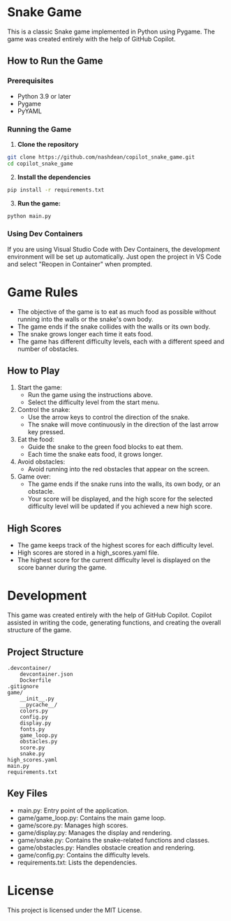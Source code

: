 # Snake Game

This is a classic Snake game implemented in Python using Pygame. The game was created entirely with the help of GitHub Copilot.

## How to Run the Game

### Prerequisites

- Python 3.9 or later
- Pygame
- PyYAML

### Running the Game

1. **Clone the repository**
```bash
git clone https://github.com/nashdean/copilot_snake_game.git
cd copilot_snake_game
```
2. **Install the dependencies**
```bash
pip install -r requirements.txt
```
3. **Run the game:**
```bash
python main.py
```

### Using Dev Containers
If you are using Visual Studio Code with Dev Containers, the development environment will be set up automatically. Just open the project in VS Code and select "Reopen in Container" when prompted.

# Game Rules
- The objective of the game is to eat as much food as possible without running into the walls or the snake's own body.
- The game ends if the snake collides with the walls or its own body.
- The snake grows longer each time it eats food.
- The game has different difficulty levels, each with a different speed and number of obstacles.

## How to Play
1. Start the game:
    - Run the game using the instructions above.
    - Select the difficulty level from the start menu.
2. Control the snake:
    - Use the arrow keys to control the direction of the snake.
    - The snake will move continuously in the direction of the last arrow key pressed.
3. Eat the food:
    - Guide the snake to the green food blocks to eat them.
    - Each time the snake eats food, it grows longer.
4. Avoid obstacles:
    - Avoid running into the red obstacles that appear on the screen.
5. Game over:
    - The game ends if the snake runs into the walls, its own body, or an obstacle.
    - Your score will be displayed, and the high score for the selected difficulty level will be updated if you achieved a new high score.
## High Scores
- The game keeps track of the highest scores for each difficulty level.
- High scores are stored in a high_scores.yaml file.
- The highest score for the current difficulty level is displayed on the score banner during the game.

# Development
This game was created entirely with the help of GitHub Copilot. Copilot assisted in writing the code, generating functions, and creating the overall structure of the game.

## Project Structure

```
.devcontainer/
    devcontainer.json
    Dockerfile
.gitignore
game/
    __init__.py
    __pycache__/
    colors.py
    config.py
    display.py
    fonts.py
    game_loop.py
    obstacles.py
    score.py
    snake.py
high_scores.yaml
main.py
requirements.txt
```

## Key Files
- main.py: Entry point of the application.
- game/game_loop.py: Contains the main game loop.
- game/score.py: Manages high scores.
- game/display.py: Manages the display and rendering.
- game/snake.py: Contains the snake-related functions and classes.
- game/obstacles.py: Handles obstacle creation and rendering.
- game/config.py: Contains the difficulty levels.
- requirements.txt: Lists the dependencies.

# License
This project is licensed under the MIT License.
